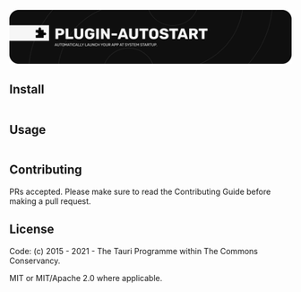 ![plugin-autostart](banner.png)

<!-- description -->

## Install

```

```

## Usage

```

```

## Contributing

PRs accepted. Please make sure to read the Contributing Guide before making a pull request.

## License

Code: (c) 2015 - 2021 - The Tauri Programme within The Commons Conservancy.

MIT or MIT/Apache 2.0 where applicable.
